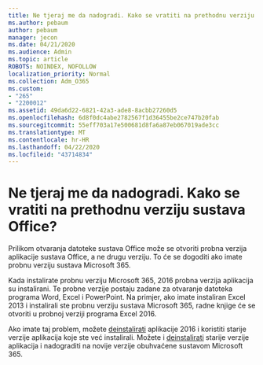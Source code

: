 ```yaml
---
title: Ne tjeraj me da nadogradi. Kako se vratiti na prethodnu verziju sustava Office?
ms.author: pebaum
author: pebaum
manager: jecon
ms.date: 04/21/2020
ms.audience: Admin
ms.topic: article
ROBOTS: NOINDEX, NOFOLLOW
localization_priority: Normal
ms.collection: Adm_O365
ms.custom:
- "265"
- "2200012"
ms.assetid: 49da6d22-6821-42a3-ade8-8acbb27260d5
ms.openlocfilehash: 6d8f0dc4abe2782567f1d36455be2ce747b20fab
ms.sourcegitcommit: 55eff703a17e500681d8fa6a87eb067019ade3cc
ms.translationtype: MT
ms.contentlocale: hr-HR
ms.lasthandoff: 04/22/2020
ms.locfileid: "43714834"
---
```

# <a name="dont-force-me-to-upgrade-how-do-i-go-back-to-the-previous-office-version"></a>Ne tjeraj me da nadogradi. Kako se vratiti na prethodnu verziju sustava Office?

Prilikom otvaranja datoteke sustava Office može se otvoriti probna verzija aplikacije sustava Office, a ne drugu verziju. To će se dogoditi ako imate probnu verziju sustava Microsoft 365.
  
Kada instalirate probnu verziju Microsoft 365, 2016 probna verzija aplikacija su instalirani. Te probne verzije postaju zadane za otvaranje datoteka programa Word, Excel i PowerPoint. Na primjer, ako imate instaliran Excel 2013 i instalirali ste probnu verziju sustava Microsoft 365, radne knjige će se otvoriti u probnoj verziji programa Excel 2016.
  
Ako imate taj problem, možete [deinstalirati](https://support.office.com/article/9dd49b83-264a-477a-8fcc-2fdf5dbf61d8.aspx) aplikacije 2016 i koristiti starije verzije aplikacija koje ste već instalirali. Možete i [deinstalirati](https://support.office.com/article/9dd49b83-264a-477a-8fcc-2fdf5dbf61d8.aspx) starije verzije aplikacija i nadograditi na novije verzije obuhvaćene sustavom Microsoft 365.
